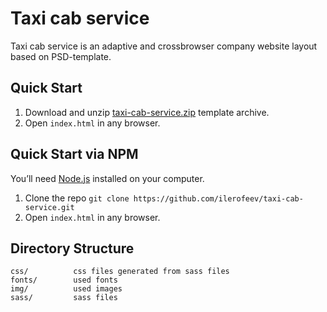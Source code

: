 # Taxi cab service
Taxi cab service is an adaptive and crossbrowser company website layout based on PSD-template.

## Quick Start

1. Download and unzip [taxi-cab-service.zip](https://github.com/ilerofeev/taxi-cab-service/archive/master.zip) template archive.
2. Open `index.html` in any browser.

## Quick Start via NPM

You’ll need [Node.js](https://nodejs.org/) installed on your computer.

1. Clone the repo `git clone https://github.com/ilerofeev/taxi-cab-service.git`
2. Open `index.html` in any browser.

## Directory Structure

```
css/          css files generated from sass files
fonts/        used fonts
img/          used images
sass/         sass files
```
